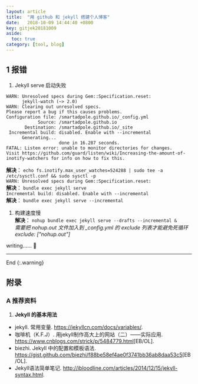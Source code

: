 ```yaml
---
layout: article
title:  "用 github 和 jekyll 搭建个人博客"
date:   2018-10-09 14:44:40 +0800
key: gitjek20181009
aside:
  toc: true
category: [tool, blog]
---
```



## 1 报错
1. Jekyll serve 启动失败  

<!--more-->

```
WARN: Unresolved specs during Gem::Specification.reset:
      jekyll-watch (~> 2.0)
WARN: Clearing out unresolved specs.
Please report a bug if this causes problems.
Configuration file: /smartadpole.github.io/_config.yml
            Source: /smartadpole.github.io
       Destination: /smartadpole.github.io/_site
 Incremental build: disabled. Enable with --incremental
      Generating...
                    done in 16.287 seconds.
FATAL: Listen error: unable to monitor directories for changes.
Visit https://github.com/guard/listen/wiki/Increasing-the-amount-of-inotify-watchers for info on how to fix this.
```
**解决**：  `echo fs.inotify.max_user_watches=524288 | sudo tee -a /etc/sysctl.conf && sudo sysctl -p`   
`WARN: Unresolved specs during Gem::Specification.reset:`   
**解决**：  `bundle exec jekyll serve`     
`Incremental build: disabled. Enable with --incremental`     
**解决**：  `bundle exec jekyll serve --incremental`      

1. 构建速度慢   
**解决**：  `nohup bundle exec jekyll serve --drafts --incremental &`      
*需要把 nohup.out 文件加入到 _config.yml 的 exclude 列表才能避免死循环 exclude: ["nohup.out"]*        


writing…… :ghost:




-------------------  
 End
{:.warning}  



## 附录
### A  推荐资料
1. **Jekyll 的基本用法**  
- jekyll. 常用变量. <https://jekyllcn.com/docs/variables/>.  
-  咖啡机（K.F.J）. 用jekyll制作高大上的网站（二）——实际应用. <https://www.cnblogs.com/strick/p/5484779.html>[EB/OL].    
- biezhi. Jekyll 中的配置和模板语法. <https://gist.github.com/biezhi/f88be58ef4ae0f3741bb36ab8daa53c5>[EB/OL].  
- Jekyll语法简单笔记. <http://ibloodline.com/articles/2014/12/15/jekyll-syntax.html>.  
